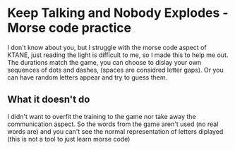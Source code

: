 # Keep Talking and Nobody Explodes - Morse code practice

I don't know about you, but I struggle with the morse code aspect of KTANE, just reading the light is difficult to me, so I made this to help me out. The durations match the game, you can choose to dislay your own sequences of dots and dashes, (spaces are considred letter gaps). Or you can have random letters appear and try to guess them.

## What it doesn't do

I didn't want to overfit the training to the game nor take away the communication aspect. So the words from the game aren't used (no real words are) and you can't see the normal representation of letters diplayed (this is not a tool to just learn morse code)
